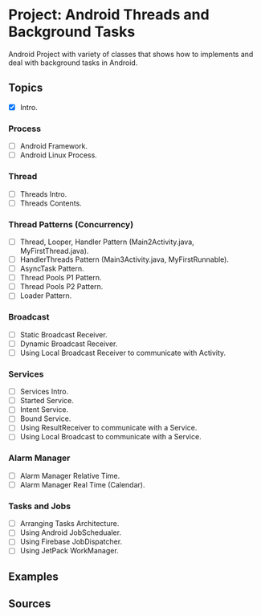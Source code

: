 
# Project: Android Threads and Background Tasks
Android Project with variety of classes that shows how to implements and deal with background tasks in Android. 

## Topics
- [x] Intro.

### Process
- [ ] Android Framework.
- [ ] Android Linux Process.

### Thread
- [ ] Threads Intro.
- [ ] Threads Contents.

### Thread Patterns (Concurrency)
- [ ] Thread, Looper, Handler Pattern (Main2Activity.java, MyFirstThread.java).
- [ ] HandlerThreads Pattern (Main3Activity.java, MyFirstRunnable).
- [ ] AsyncTask Pattern.
- [ ] Thread Pools P1 Pattern.
- [ ] Thread Pools P2 Pattern.
- [ ] Loader Pattern.

### Broadcast
- [ ] Static Broadcast Receiver.
- [ ] Dynamic Broadcast Receiver.
- [ ] Using Local Broadcast Receiver to communicate with Activity.

### Services
- [ ] Services Intro.
- [ ] Started Service.
- [ ] Intent Service.
- [ ] Bound Service.
- [ ] Using ResultReceiver to communicate with a Service.
- [ ] Using Local Broadcast to communicate with a Service.

### Alarm Manager
- [ ] Alarm Manager Relative Time.
- [ ] Alarm Manager Real Time (Calendar).

### Tasks and Jobs
- [ ] Arranging Tasks Architecture.
- [ ] Using Android JobSchedualer.
- [ ] Using Firebase JobDispatcher.
- [ ] Using JetPack WorkManager.

## Examples


## Sources
